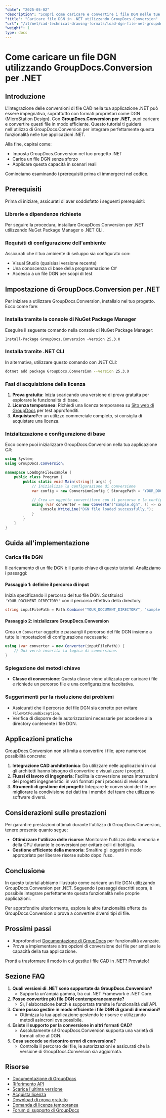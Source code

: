 ```yaml
---
"date": "2025-05-02"
"description": "Scopri come caricare e convertire i file DGN nelle tue applicazioni .NET utilizzando GroupDocs.Conversion. Questa guida illustra la configurazione, esempi di codice e applicazioni pratiche."
"title": "Caricare file DGN in .NET utilizzando GroupDocs.Conversion"
"url": "/it/net/cad-technical-drawing-formats/load-dgn-file-net-groupdocs-conversion/"
"weight": 1
type: docs
---
```

# Come caricare un file DGN utilizzando GroupDocs.Conversion per .NET

## Introduzione

L'integrazione delle conversioni di file CAD nella tua applicazione .NET può essere impegnativa, soprattutto con formati proprietari come DGN (MicroStation Design). Con **GroupDocs.Conversion per .NET**, puoi caricare e convertire questi file in modo efficiente. Questo tutorial ti guiderà nell'utilizzo di GroupDocs.Conversion per integrare perfettamente questa funzionalità nelle tue applicazioni .NET.

Alla fine, capirai come:
- Imposta GroupDocs.Conversion nel tuo progetto .NET
- Carica un file DGN senza sforzo
- Applicare questa capacità in scenari reali

Cominciamo esaminando i prerequisiti prima di immergerci nel codice.

## Prerequisiti

Prima di iniziare, assicurati di aver soddisfatto i seguenti prerequisiti:

### Librerie e dipendenze richieste
Per seguire la procedura, installare GroupDocs.Conversion per .NET utilizzando NuGet Package Manager o .NET CLI.

### Requisiti di configurazione dell'ambiente
Assicurati che il tuo ambiente di sviluppo sia configurato con:
- Visual Studio (qualsiasi versione recente)
- Una conoscenza di base della programmazione C#
- Accesso a un file DGN per scopi di test

## Impostazione di GroupDocs.Conversion per .NET

Per iniziare a utilizzare GroupDocs.Conversion, installalo nel tuo progetto. Ecco come fare:

### Installa tramite la console di NuGet Package Manager
Eseguire il seguente comando nella console di NuGet Package Manager:
```plaintext
Install-Package GroupDocs.Conversion -Version 25.3.0
```

### Installa tramite .NET CLI
In alternativa, utilizzare questo comando con .NET CLI:
```bash
dotnet add package GroupDocs.Conversion --version 25.3.0
```

### Fasi di acquisizione della licenza
1. **Prova gratuita**: Inizia scaricando una versione di prova gratuita per esplorare le funzionalità di base.
2. **Licenza temporanea**: Richiedi una licenza temporanea su [Sito web di GroupDocs](https://purchase.groupdocs.com/temporary-license/) per test approfonditi.
3. **Acquistare**Per un utilizzo commerciale completo, si consiglia di acquistare una licenza.

### Inizializzazione e configurazione di base
Ecco come puoi inizializzare GroupDocs.Conversion nella tua applicazione C#:

```csharp
using System;
using GroupDocs.Conversion;

namespace LoadDgnFileExample {
    public class Program {
        public static void Main(string[] args) {
            // Inizializza la configurazione di conversione
            var config = new ConversionConfig { StoragePath = "YOUR_DOCUMENT_DIRECTORY" };
            
            // Crea un oggetto convertitore con il percorso e la configurazione del file DGN
            using (var converter = new Converter("sample.dgn", () => config)) {
                Console.WriteLine("DGN file loaded successfully.");
            }
        }
    }
}
```

## Guida all'implementazione

### Carica file DGN
Il caricamento di un file DGN è il punto chiave di questo tutorial. Analizziamo i passaggi:

#### Passaggio 1: definire il percorso di input
Inizia specificando il percorso del tuo file DGN. Sostituisci `'YOUR_DOCUMENT_DIRECTORY'` con il percorso effettivo della directory.

```csharp
string inputFilePath = Path.Combine("YOUR_DOCUMENT_DIRECTORY", "sample.dgn");
```

#### Passaggio 2: inizializzare GroupDocs.Conversion
Crea un `Converter` oggetto e passargli il percorso del file DGN insieme a tutte le impostazioni di configurazione necessarie:

```csharp
using (var converter = new Converter(inputFilePath)) {
    // Qui verrà inserita la logica di conversione.
}
```

### Spiegazione dei metodi chiave
- **Classe di conversione**: Questa classe viene utilizzata per caricare i file e richiede un percorso file e una configurazione facoltativa.

### Suggerimenti per la risoluzione dei problemi
- Assicurati che il percorso del file DGN sia corretto per evitare `FileNotFoundException`.
- Verifica di disporre delle autorizzazioni necessarie per accedere alla directory contenente i file DGN.

## Applicazioni pratiche
GroupDocs.Conversion non si limita a convertire i file; apre numerose possibilità concrete:

1. **Integrazione CAD architettonica**: Da utilizzare nelle applicazioni in cui gli architetti hanno bisogno di convertire e visualizzare i progetti.
2. **Flussi di lavoro di ingegneria**: Facilita la conversione senza interruzioni dei progetti ingegneristici in vari formati per i processi di revisione.
3. **Strumenti di gestione dei progetti**: Integrare le conversioni dei file per migliorare la condivisione dei dati tra i membri del team che utilizzano software diversi.

## Considerazioni sulle prestazioni
Per garantire prestazioni ottimali durante l'utilizzo di GroupDocs.Conversion, tenere presente quanto segue:
- **Ottimizzare l'utilizzo delle risorse**: Monitorare l'utilizzo della memoria e della CPU durante le conversioni per evitare colli di bottiglia.
- **Gestione efficiente della memoria**: Smaltire gli oggetti in modo appropriato per liberare risorse subito dopo l'uso.

## Conclusione
In questo tutorial abbiamo illustrato come caricare un file DGN utilizzando GroupDocs.Conversion per .NET. Seguendo i passaggi descritti sopra, è possibile integrare perfettamente questa funzionalità nelle proprie applicazioni. 

Per approfondire ulteriormente, esplora le altre funzionalità offerte da GroupDocs.Conversion o prova a convertire diversi tipi di file.

## Prossimi passi
- Approfondisci [Documentazione di GroupDocs](https://docs.groupdocs.com/conversion/net/) per funzionalità avanzate.
- Prova a implementare altre opzioni di conversione dei file per ampliare le capacità della tua applicazione.

Pronti a trasformare il modo in cui gestite i file CAD in .NET? Provatelo!

## Sezione FAQ
1. **Quali versioni di .NET sono supportate da GroupDocs.Conversion?**
   - Supporta un'ampia gamma, tra cui .NET Framework e .NET Core.
2. **Posso convertire più file DGN contemporaneamente?**
   - Sì, l'elaborazione batch è supportata tramite le funzionalità dell'API.
3. **Come posso gestire in modo efficiente i file DGN di grandi dimensioni?**
   - Ottimizza la tua applicazione gestendo le risorse e utilizzando metodi asincroni ove possibile.
4. **Esiste il supporto per la conversione in altri formati CAD?**
   - Assolutamente sì! GroupDocs.Conversion supporta una varietà di formati oltre al DGN.
5. **Cosa succede se riscontro errori di conversione?**
   - Controlla il percorso del file, le autorizzazioni e assicurati che la versione di GroupDocs.Conversion sia aggiornata.

## Risorse
- [Documentazione di GroupDocs](https://docs.groupdocs.com/conversion/net/)
- [Riferimento API](https://reference.groupdocs.com/conversion/net/)
- [Scarica l'ultima versione](https://releases.groupdocs.com/conversion/net/)
- [Acquista licenza](https://purchase.groupdocs.com/buy)
- [Download di prova gratuito](https://releases.groupdocs.com/conversion/net/)
- [Domanda di licenza temporanea](https://purchase.groupdocs.com/temporary-license/)
- [Forum di supporto di GroupDocs](https://forum.groupdocs.com/c/conversion/10)